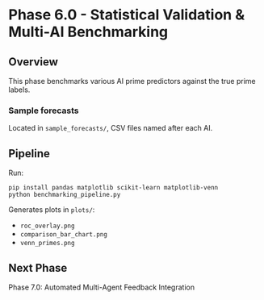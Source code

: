 # Phase 6.0 - Statistical Validation & Multi-AI Benchmarking

## Overview
This phase benchmarks various AI prime predictors against the true prime labels.

### Sample forecasts
Located in `sample_forecasts/`, CSV files named after each AI.

## Pipeline
Run:
```
pip install pandas matplotlib scikit-learn matplotlib-venn
python benchmarking_pipeline.py
```

Generates plots in `plots/`:
- `roc_overlay.png`
- `comparison_bar_chart.png`
- `venn_primes.png`

## Next Phase
Phase 7.0: Automated Multi-Agent Feedback Integration
